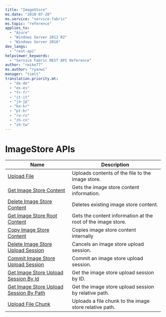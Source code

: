 ```yaml
---
title: "ImageStore"
ms.date: "2018-07-20"
ms.service: "service-fabric"
ms.topic: "reference"
applies_to: 
  - "Azure"
  - "Windows Server 2012 R2"
  - "Windows Server 2016"
dev_langs: 
  - "rest-api"
helpviewer_keywords: 
  - "Service Fabric REST API Reference"
author: "rwike77"
ms.author: "ryanwi"
manager: "timlt"
translation.priority.mt: 
  - "de-de"
  - "es-es"
  - "fr-fr"
  - "it-it"
  - "ja-jp"
  - "ko-kr"
  - "pt-br"
  - "ru-ru"
  - "zh-cn"
  - "zh-tw"
---
```

# ImageStore APIs

| Name | Description |
| --- | --- |
| [Upload File](sfclient-api-uploadfile.md) | Uploads contents of the file to the image store.<br/> |
| [Get Image Store Content](sfclient-api-getimagestorecontent.md) | Gets the image store content information.<br/> |
| [Delete Image Store Content](sfclient-api-deleteimagestorecontent.md) | Deletes existing image store content.<br/> |
| [Get Image Store Root Content](sfclient-api-getimagestorerootcontent.md) | Gets the content information at the root of the image store.<br/> |
| [Copy Image Store Content](sfclient-api-copyimagestorecontent.md) | Copies image store content internally<br/> |
| [Delete Image Store Upload Session](sfclient-api-deleteimagestoreuploadsession.md) | Cancels an image store upload session.<br/> |
| [Commit Image Store Upload Session](sfclient-api-commitimagestoreuploadsession.md) | Commit an image store upload session.<br/> |
| [Get Image Store Upload Session By Id](sfclient-api-getimagestoreuploadsessionbyid.md) | Get the image store upload session by ID.<br/> |
| [Get Image Store Upload Session By Path](sfclient-api-getimagestoreuploadsessionbypath.md) | Get the image store upload session by relative path.<br/> |
| [Upload File Chunk](sfclient-api-uploadfilechunk.md) | Uploads a file chunk to the image store relative path.<br/> |

